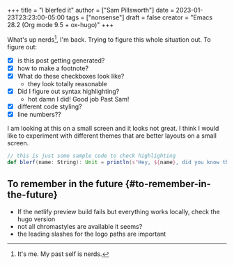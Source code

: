 +++
title = "I blerfed it"
author = ["Sam Pillsworth"]
date = 2023-01-23T23:23:00-05:00
tags = ["nonsense"]
draft = false
creator = "Emacs 28.2 (Org mode 9.5 + ox-hugo)"
+++

What's up nerds[^fn:1], I'm back. Trying to figure this whole situation out.
To figure out:

-   [X] is this post getting generated?
-   [X] how to make a footnote?
-   [X] What do these checkboxes look like?
    -   they look totally reasonable
-   [X] Did I figure out syntax highlighting?
    -   hot damn I did! Good job Past Sam!
-   [X] different code styling?
-   [X] line numbers??

I am looking at this on a small screen and it looks not great. I think I would like to experiment
with different themes that are better layouts on a small screen.

```scala
// this is just some sample code to check highlighting
def blerf(name: String): Unit = println(s"Hey, ${name}, did you know that Sam blerfed it?")
```


## To remember in the future {#to-remember-in-the-future}

-   If the netlify preview build fails but everything works locally, check the hugo version
-   not all chromastyles are available it seems?
-   the leading slashes for the logo paths are important

[^fn:1]: It's me. My past self is nerds.
